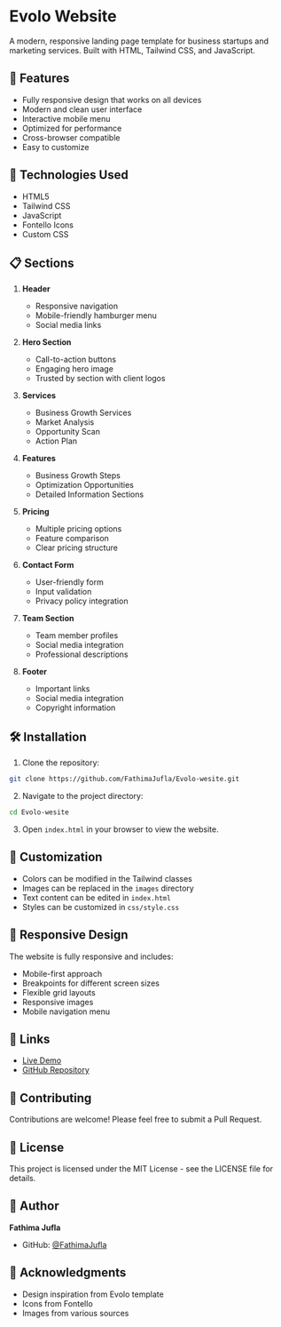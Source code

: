 # Evolo Website

A modern, responsive landing page template for business startups and marketing services. Built with HTML, Tailwind CSS, and JavaScript.

## 🌟 Features

- Fully responsive design that works on all devices
- Modern and clean user interface
- Interactive mobile menu
- Optimized for performance
- Cross-browser compatible
- Easy to customize

## 🚀 Technologies Used

- HTML5
- Tailwind CSS
- JavaScript
- Fontello Icons
- Custom CSS

## 📋 Sections

1. **Header**
   - Responsive navigation
   - Mobile-friendly hamburger menu
   - Social media links

2. **Hero Section**
   - Call-to-action buttons
   - Engaging hero image
   - Trusted by section with client logos

3. **Services**
   - Business Growth Services
   - Market Analysis
   - Opportunity Scan
   - Action Plan

4. **Features**
   - Business Growth Steps
   - Optimization Opportunities
   - Detailed Information Sections

5. **Pricing**
   - Multiple pricing options
   - Feature comparison
   - Clear pricing structure

6. **Contact Form**
   - User-friendly form
   - Input validation
   - Privacy policy integration

7. **Team Section**
   - Team member profiles
   - Social media integration
   - Professional descriptions

8. **Footer**
   - Important links
   - Social media integration
   - Copyright information

## 🛠️ Installation

1. Clone the repository:
```bash
git clone https://github.com/FathimaJufla/Evolo-wesite.git
```

2. Navigate to the project directory:
```bash
cd Evolo-wesite
```

3. Open `index.html` in your browser to view the website.

## 🎨 Customization

- Colors can be modified in the Tailwind classes
- Images can be replaced in the `images` directory
- Text content can be edited in `index.html`
- Styles can be customized in `css/style.css`

## 📱 Responsive Design

The website is fully responsive and includes:
- Mobile-first approach
- Breakpoints for different screen sizes
- Flexible grid layouts
- Responsive images
- Mobile navigation menu

## 🔗 Links

- [Live Demo](https://fathimajufla.github.io/Evolo-wesite/)
- [GitHub Repository](https://github.com/FathimaJufla/Evolo-wesite.git)

## 👥 Contributing

Contributions are welcome! Please feel free to submit a Pull Request.

## 📄 License

This project is licensed under the MIT License - see the LICENSE file for details.

## 👤 Author

**Fathima Jufla**
- GitHub: [@FathimaJufla](https://github.com/FathimaJufla)

## 🙏 Acknowledgments

- Design inspiration from Evolo template
- Icons from Fontello
- Images from various sources 